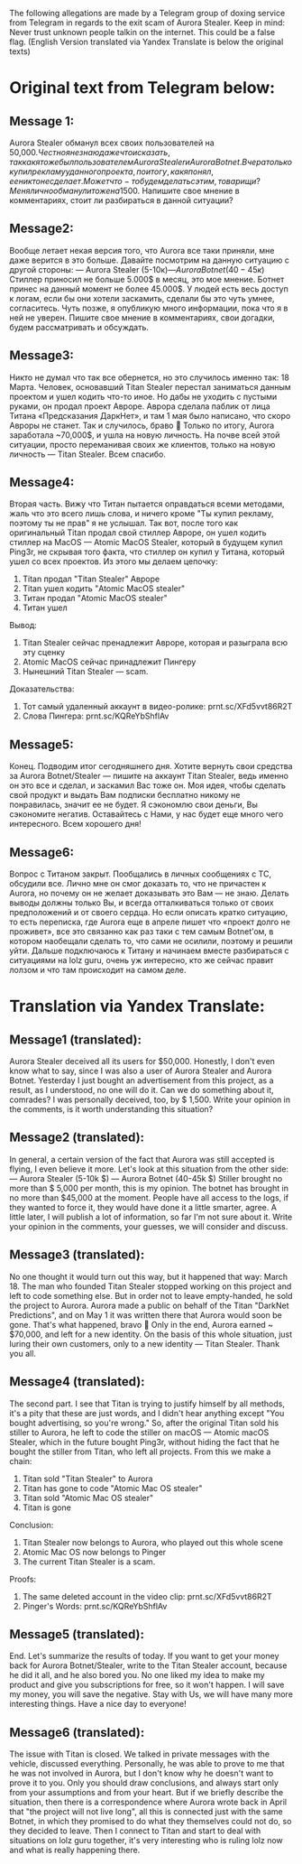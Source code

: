 The following allegations are made by a Telegram group of doxing service from Telegram in regards to the exit scam of Aurora Stealer.
Keep in mind: Never trust unknown people talkin on the internet. This could be a false flag. 
(English Version translated via Yandex Translate is below the original texts)

# Original text from Telegram below:

## Message 1:
Aurora Stealer обманул всех своих пользователей на 50,000$. 
Честно я не знаю даже что и сказать, так как я тоже был пользователем Aurora Stealer и Aurora Botnet. 
Вчера только купил рекламу у данного проекта, по итогу, как я понял, ее никто не сделает. 
Может что-то будем делать с этим, товарищи? Меня лично обманули тоже на 1500$.
Напишите свое мнение в комментариях, стоит ли разбираться в данной ситуации?

## Message2: 
Вообще летает некая версия того, что Aurora все таки приняли, мне даже верится в это больше. 
Давайте посмотрим на данную ситуацию с другой стороны: 
— Aurora Stealer (5-10к$) 
— Aurora Botnet (40-45к$)
Стиллер приносил не больше 5.000$ в месяц, это мое мнение. 
Ботнет принес на данный момент не более 45.000$. 
У людей есть весь доступ к логам, если бы они хотели заскамить, сделали бы это чуть умнее, согласитесь. 
Чуть позже, я опубликую много информации, пока что я в ней не уверен. 
Пишите свое мнение в комментариях, свои догадки, будем рассматривать и обсуждать.

## Message3:
Никто не думал что так все обернется, но это случилось именно так: 
18 Марта. Человек, основавший Titan Stealer перестал заниматься данным проектом и ушел кодить что-то иное. Но дабы не уходить с пустыми руками, он продал проект Авроре. 
Аврора сделала паблик от лица Титана «Предсказания ДаркНет», и там 1 мая было написано, что скоро Авроры не станет. Так и случилось, браво 👏 
Только по итогу, Aurora заработала ~70,000$, и ушла на новую личность. На почве всей этой ситуации, просто переманивая своих же клиентов, только на новую личность — Titan Stealer. 
Всем спасибо.

## Message4:
Вторая часть. Вижу что Титан пытается оправдаться всеми методами, жаль что это всего лишь слова, и ничего кроме "Ты купил рекламу, поэтому ты не прав" я не услышал. 
Так вот, после того как оригинальный Titan продал свой стиллер Авроре, он ушел кодить стиллер на MacOS — Atomic MacOS Stealer, который в будущем купил Ping3r, не скрывая того факта, что стиллер он купил у Титана, который ушел со всех проектов. Из этого мы делаем цепочку: 
1) Titan продал "Titan Stealer" Авроре 
2) Titan ушел кодить "Atomic MacOS stealer" 
3) Титан продал "Atomic MacOS stealer" 
4) Титан ушел 

Вывод: 
1) Titan Stealer сейчас пренадлежит Авроре, которая и разыграла всю эту сценку 
2) Atomic MacOS сейчас принадлежит Пингеру
3) Нынешний Titan Stealer — scam.

Доказательства: 
1) Тот самый удаленный аккаунт в видео-ролике: prnt.sc/XFd5vvt86R2T
2) Слова Пингера: prnt.sc/KQReYbShflAv

## Message5:
Конец. Подводим итог сегодняшнего дня. 
Хотите вернуть свои средства за Aurora Botnet/Stealer — пишите на аккаунт Titan Stealer, ведь именно он это все и сделал, и заскамил Вас тоже он. 
Моя идея, чтобы сделать свой продукт и выдать Вам подписки бесплатно никому не понравилась, значит ее не будет. 
Я сэкономлю свои деньги, Вы сэкономите негатив. 
Оставайтесь с Нами, у нас будет еще много чего интересного.
Всем хорошего дня!

## Message6:
Вопрос с Титаном закрыт. Пообщались в личных сообщениях с ТС, обсудили все. 
Лично мне он смог доказать то, что не причастен к Aurora, но почему он не желает доказывать это Вам — не знаю. 
Делать выводы должны только Вы, и всегда отталкиваться только от своих предположений и от своего сердца. Но если описать кратко ситуацию, то есть переписка, где Aurora еще в апреле пишет что «проект долго не проживет», все это связанно как раз таки с тем самым Botnet’ом, в котором наобещали сделать то, что сами не осилили, поэтому и решили уйти. 
Дальше подключаюсь к Титану и начинаем вместе разбираться с ситуациями на lolz guru, очень уж интересно, кто же сейчас правит лолзом и что там происходит на самом деле.


# Translation via Yandex Translate:
## Message1 (translated):
Aurora Stealer deceived all its users for $50,000.
Honestly, I don't even know what to say, since I was also a user of Aurora Stealer and Aurora Botnet.
Yesterday I just bought an advertisement from this project, as a result, as I understood, no one will do it.
Can we do something about it, comrades? I was personally deceived, too, by $ 1,500.
Write your opinion in the comments, is it worth understanding this situation?

## Message2 (translated):
In general, a certain version of the fact that Aurora was still accepted is flying, I even believe it more. 
Let's look at this situation from the other side:
— Aurora Stealer (5-10k $)
— Aurora Botnet (40-45k $)
Stiller brought no more than $ 5,000 per month, this is my opinion. 
The botnet has brought in no more than $45,000 at the moment. 
People have all access to the logs, if they wanted to force it, they would have done it a little smarter, agree. 
A little later, I will publish a lot of information, so far I'm not sure about it. 
Write your opinion in the comments, your guesses, we will consider and discuss.

## Message3 (translated):
No one thought it would turn out this way, but it happened that way: 
March 18. The man who founded Titan Stealer stopped working on this project and left to code something else. But in order not to leave empty-handed, he sold the project to Aurora. 
Aurora made a public on behalf of the Titan "DarkNet Predictions", and on May 1 it was written there that Aurora would soon be gone. That's what happened, bravo 👏 
Only in the end, Aurora earned ~ $70,000, and left for a new identity. On the basis of this whole situation, just luring their own customers, only to a new identity — Titan Stealer. 
Thank you all.

## Message4 (translated):
The second part. I see that Titan is trying to justify himself by all methods, it's a pity that these are just words, and I didn't hear anything except "You bought advertising, so you're wrong." 
So, after the original Titan sold his stiller to Aurora, he left to code the stiller on macOS — Atomic macOS Stealer, which in the future bought Ping3r, without hiding the fact that he bought the stiller from Titan, who left all projects. From this we make a chain: 
1) Titan sold "Titan Stealer" to Aurora 
2) Titan has gone to code "Atomic Mac OS stealer" 
3) Titan sold "Atomic Mac OS stealer" 
4) Titan is gone 

Conclusion: 
1) Titan Stealer now belongs to Aurora, who played out this whole scene 
2) Atomic Mac OS now belongs to Pinger
3) The current Titan Stealer is a scam.

Proofs: 
1) The same deleted account in the video clip: prnt.sc/XFd5vvt86R2T
2) Pinger's Words: prnt.sc/KQReYbShflAv


## Message5 (translated):
End. Let's summarize the results of today. 
If you want to get your money back for Aurora Botnet/Stealer, write to the Titan Stealer account, because he did it all, and he also bored you. 
No one liked my idea to make my product and give you subscriptions for free, so it won't happen. 
I will save my money, you will save the negative. 
Stay with Us, we will have many more interesting things.
Have a nice day to everyone!

## Message6 (translated):
The issue with Titan is closed. We talked in private messages with the vehicle, discussed everything. 
Personally, he was able to prove to me that he was not involved in Aurora, but I don't know why he doesn't want to prove it to you. 
Only you should draw conclusions, and always start only from your assumptions and from your heart. But if we briefly describe the situation, then there is a correspondence where Aurora wrote back in April that "the project will not live long", all this is connected just with the same Botnet, in which they promised to do what they themselves could not do, so they decided to leave. 
Then I connect to Titan and start to deal with situations on lolz guru together, it's very interesting who is ruling lolz now and what is really happening there.
